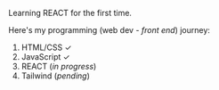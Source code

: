 Learning REACT for the first time.

Here's my programming (web dev - _front end_) journey:

1. HTML/CSS ✓
2. JavaScript ✓
3. REACT (_in progress_)
4. Tailwind (_pending_)
